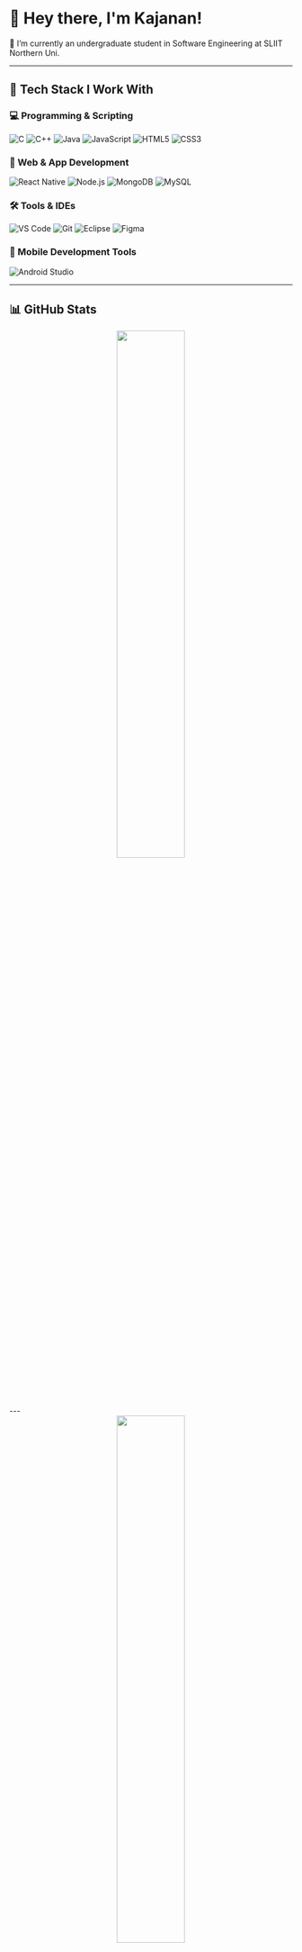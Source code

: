  
<!-- Banner -->
<!-- 
<p align="center">  
  <img src="https://raw.githubusercontent.com/Kaja-Code/Kaja-Code/refs/heads/main/ee6071b7-ef42-45e4-ba8c-9fc44bbdfa22_large.webp" alt="Banner" width="25%" />
  <img src="https://user-images.githubusercontent.com/74038190/229223156-0cbdaba9-3128-4d8e-8719-b6b4cf741b67.gif" alt="Banner" width="25%" />
</p>
 -->
# 👋 Hey there, I'm Kajanan!

🌱 I’m currently an undergraduate student in Software Engineering at SLIIT Northern Uni.
<!-- 
<div align="center">
  <img src="https://i.pinimg.com/originals/47/f0/34/47f0342cec72b800463bf003eac1257e.gif" width="300" style="max-width: 100%; height: auto;" />
</div>
 -->
---

## 🔧 Tech Stack I Work With

### 💻 Programming & Scripting
<p>
  <img src="https://img.icons8.com/color/48/000000/c-programming.png" title="C"/>
  <img src="https://img.icons8.com/color/48/000000/c-plus-plus-logo.png" title="C++"/>
  <img src="https://img.icons8.com/color/48/000000/java-coffee-cup-logo.png" title="Java"/>
  <img src="https://img.icons8.com/color/48/000000/javascript.png" title="JavaScript"/>
  <img src="https://img.icons8.com/color/48/000000/html-5.png" title="HTML5"/>
  <img src="https://img.icons8.com/color/48/000000/css3.png" title="CSS3"/>
</p>

### 🚀 Web & App Development
<p>
  <img src="https://img.icons8.com/color/48/000000/react-native.png" title="React Native"/>
  <img src="https://img.icons8.com/color/48/000000/nodejs.png" title="Node.js"/>
  <img src="https://img.icons8.com/color/48/000000/mongodb.png" title="MongoDB"/>
  <img src="https://img.icons8.com/color/48/000000/mysql-logo.png" title="MySQL"/>
</p>

### 🛠️ Tools & IDEs
<p>
  <img src="https://img.icons8.com/color/48/000000/visual-studio-code-2019.png" title="VS Code"/>
  <img src="https://img.icons8.com/color/48/000000/git.png" title="Git"/>
  <img src="https://img.icons8.com/officel/48/000000/java-eclipse.png" title="Eclipse"/>
  <img src="https://img.icons8.com/color/48/000000/figma--v1.png" title="Figma"/>
</p>

### 📱 Mobile Development Tools
<p>
  <img src="https://img.icons8.com/color/48/000000/android-studio--v3.png" title="Android Studio"/>
</p>

---

## 📊 GitHub Stats

<div align="center">
<img src="https://github-readme-stats.vercel.app/api?username=Kaja-Code&show_icons=true&theme=tokyonight&cache_seconds=1800" width="49%" />
</div>
---
<div align="center">
<img src="https://github-readme-stats.vercel.app/api/top-langs/?username=Kaja-Code&layout=compact&theme=tokyonight&cache_seconds=1800" width="49%" />
</div>

<!-- 
---
## 🏆 **GitHub Trophies**

<div align="center">
  <img src="https://github-profile-trophy.vercel.app/?username=Kaja-Code&theme=darkhub" />
</div>

---

## ⚡ GitHub Activity Graph

<div align="center">
  <img src="https://github-readme-activity-graph.vercel.app/graph?username=Kaja-Code&bg_color=000000&color=ffffff&line=51f565&point=ffffff&area=true&hide_border=true" width="100%"/>
</div>

---

## 👀 **Profile Views**

<p align="center">
  <img 
    src="https://komarev.com/ghpvc/?username=Kaja-Code&color=blueviolet&style=flat" 
    alt="Kaja-Code" 
    style="width:180px; height:auto;"
  />
</p>
 -->
## 🔗 Connect with Me

[![LinkedIn](https://img.shields.io/badge/LinkedIn-blue?style=flat&logo=linkedin&logoColor=white)](https://www.linkedin.com/in/sritharankajanan01)

---

## 💼 See My Projects 👇

### 📌 VK Aura – Temple E-commerce System
A full-stack MERN web app for temple product sales and inventory.
- 🔗 [GitHub Repo](https://github.com/Kaja-Code/ITP-VKAura)

### 📱 Task Tracker Mobile App
React Native app to manage daily tasks with local notifications.
- 🔗 [GitHub Repo](https://github.com/Kaja-Code/MadLabExam03)



## 🙏 Thank You for Visiting!
<!-- 
<p align="center">   
  <img src="https://media.giphy.com/media/3o7aCTfyhYawdOXcFW/giphy.gif" width="200" />
  <img src="https://user-images.githubusercontent.com/74038190/214375888-0dc62524-fb43-43fd-9479-098b471d1b9c.gif" width="200" />
</p>
 -->
